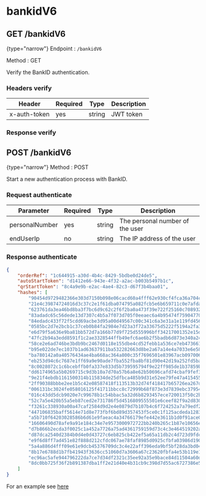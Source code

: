 # bankidV6

<include from="Snippets-AuthAPI.md" element-id="snippet-header" />

## GET /bankidV6

{type="narrow"}
Endpoint
: ```/bankidV6```

Method
: GET

Verify the BankID authentication.

### Headers verify

| Header       | Required | Type   | Description |
|--------------|----------|--------|-------------|
| x-auth-token | yes      | string | JWT token   |



### Response verify



## POST /bankidV6

{type="narrow"}
Method
: POST

Start a new authentication process with BankID.

### Request authenticate

| Parameter      | Required | Type   | Description                     |
|----------------|----------|--------|---------------------------------|
| personalNumber | yes      | string | The personal number of the user |
| endUserIp      | no       | string | The IP address of the user      |

### Response authenticate

```json
{
    "orderRef": "1c644915-a30d-4b4c-8429-5bdbe0d24de5",
    "autoStartToken": "d1412e66-943e-4f32-a2ac-b003b5497b1c",
    "qrStartToken": "8c4a9e9b-e2ac-4ae4-82c3-d67f3b4baa01",
    "hashes": [
        "90454d9729482366e303d7150b098e06cacd60a4fff62e930cf4fca36a704ca5",
        "21e4c39874724016d3c37c2e1f61dba074795a082fcb5e6b659711c0e7afda04",
        "623761da3ea46bd8ba3f7bc6d9c62c2f6f2ba0a473f39e722f25160c708932c4",
        "83adadc65c56dede13d7307c4b5a7f073d705f0eeaec6a4b95474f759047700c",
        "84edadc433f72f5cdd69acbe3d95a00d49567c00c341c6a3e31a1e119fd456a3",
        "0585bc2d7e2bcb1c37ceb0b84fa2984e7d23a3f72a33675d5222f5194a2fa3ce",
        "e6d79f5a636e9ba81bb572d7a166b77d9f725d555996bff34217001352e15d61",
        "47fc2b94a3edd8591f1c2ae3328544ffb49efc6ae6b2f5badb6d873e340a2475",
        "58ce2e6ad746be3bdb9bc2467d0118e155dbe4cd52febb1a536ce7eb4736612c",
        "b95e022de7ec1037b1ad63637911ba532282663d8be2a67a14e4a7033e6e589c",
        "ba780142a0a40576434ae4ba668ac364a800c35f7696501e83967acb097006e0",
        "eb253d94c6c7687e1ff69a9e90ade7fba552fba8bf81d90e42d19a252fd5ba3b",
        "8c0028072c1c6bcebffb0fa337e833d5b739595794f9e22ff985de1b37859bec",
        "dd6174965a5b0269715c9d3b10a7d70a57b6a8e62b50696cafd74cbaf9fef33d",
        "9e21f4ebdb1161500314b115834de25dfbca485b9d31e52ee79fe47a4154557b",
        "2ff90388bbbe2ee1b5c42e08587418f113513b32d74f418417b65726ea267dc1",
        "006131bc3024fe058016125f41711bbcc8c72999b68f873e3d7839ebc37954cd",
        "016c43dd5dcb9020e7c99678b1c54bbac5a32d6b8293457ece720013f50c2b06",
        "52c7a5e420b55a5eb87ced2e731786f5d4516809555501e6ceef82f9a2d830a4",
        "f3261c338930a00a47caf2584d9d2e4e0879d7b107b4c6f724252a7a79edf2bb",
        "447106835baff5614e71d8e773fbf6bd89d357453f5ce0c1f125acdeda1283ea",
        "a5b710f64203028586b6d61e9faeac4a34766179efe442e3611b1d0f91ace0cf",
        "16606490d78afe9a91e184c34e7e9573000972722bb240b265c1b87e10656eb3",
        "d7b866b2ecda3f0025c1a452a7726a75ad4361759159d73c4c3e464519202a26",
        "d87dca2540d2384b0d4e0d43727c6eb825cb422ef5a65a11db2c4d723d9fdc1c",
        "e9f6d8ff7ad451e82f888d212cfdc067ae78faf8985d0925cfbfa03986d190da",
        "5a4a886d4fff09e61e9dcb45376709dc3c4e22aff396eda9bf5bf28da3bd046d",
        "8b17e6788d1b7fb41943f3636cc51060d7a3606a67c23620fbfa4e53b119e116",
        "ec96ac5afe944796222da7ce7d34df2321c35ee92a35e9bace84d11504a60dc9",
        "8dc0bb725f36f2b891387dba1ff2e21d40e4b31cb9c398d7d55ac6727386e5d0"
    ]
}
```


For an example see [here](Auth-Example-bankidLogin.md)

